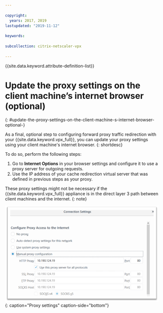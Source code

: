 ```yaml
---

copyright:
  years: 2017, 2019
lastupdated: "2019-11-12"

keywords:

subcollection: citrix-netscaler-vpx

---
```


{{site.data.keyword.attribute-definition-list}}

# Update the proxy settings on the client machine’s internet browser (optional)
{: #update-the-proxy-settings-on-the-client-machine-s-internet-browser-optional-}

As a final, optional step to configuring forward proxy traffic redirection with your {{site.data.keyword.vpx_full}}, you can update your proxy settings using your client machine's internet browser.
{: shortdesc}

To do so, perform the following steps:

1. Go to **Internet Options** in your browser settings and configure it to use a proxy server for outgoing requests.
2. Use the IP address of your cache redirection virtual server that was defined in previous steps as your proxy.

These proxy settings might not be necessary if the {{site.data.keyword.vpx_full}} appliance is in the direct layer 3 path between client machines and the internet.
{: note}

![Proxy settings](images/fp17.png){: caption="Proxy settings" caption-side="bottom"}
